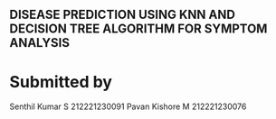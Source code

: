 ## DISEASE PREDICTION USING KNN AND DECISION TREE ALGORITHM FOR SYMPTOM ANALYSIS

 # Submitted by 
Senthil Kumar S 212221230091 
Pavan Kishore M 212221230076 
